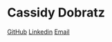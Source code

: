 # Cassidy Dobratz
[GitHub](https://www.github.com/acudoc)
[Linkedin](https://www.linkedin.com/in/cassidydobratz/)
[Email](cdobratz@pm.me)
